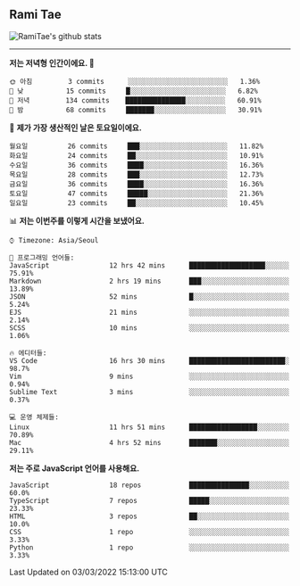 ## Rami Tae

![RamiTae's github stats](https://github-readme-stats.vercel.app/api?username=RamiTae&show_icons=true&theme=tokyonight)

---
<!--START_SECTION:waka-->
**저는 저녁형 인간이에요. 🦉** 

```text
🌞 아침         3 commits      ░░░░░░░░░░░░░░░░░░░░░░░░░   1.36% 
🌆 낮　         15 commits     █░░░░░░░░░░░░░░░░░░░░░░░░   6.82% 
🌃 저녁         134 commits    ███████████████░░░░░░░░░░   60.91% 
🌙 밤　         68 commits     ███████░░░░░░░░░░░░░░░░░░   30.91%

```
📅 **제가 가장 생산적인 날은 토요일이에요.** 

```text
월요일          26 commits     ███░░░░░░░░░░░░░░░░░░░░░░   11.82% 
화요일          24 commits     ██░░░░░░░░░░░░░░░░░░░░░░░   10.91% 
수요일          36 commits     ████░░░░░░░░░░░░░░░░░░░░░   16.36% 
목요일          28 commits     ███░░░░░░░░░░░░░░░░░░░░░░   12.73% 
금요일          36 commits     ████░░░░░░░░░░░░░░░░░░░░░   16.36% 
토요일          47 commits     █████░░░░░░░░░░░░░░░░░░░░   21.36% 
일요일          23 commits     ██░░░░░░░░░░░░░░░░░░░░░░░   10.45%

```


📊 **저는 이번주를 이렇게 시간을 보냈어요.** 

```text
⌚︎ Timezone: Asia/Seoul

💬 프로그래밍 언어들: 
JavaScript               12 hrs 42 mins      ███████████████████░░░░░░   75.91% 
Markdown                 2 hrs 19 mins       ███░░░░░░░░░░░░░░░░░░░░░░   13.89% 
JSON                     52 mins             █░░░░░░░░░░░░░░░░░░░░░░░░   5.24% 
EJS                      21 mins             ░░░░░░░░░░░░░░░░░░░░░░░░░   2.14% 
SCSS                     10 mins             ░░░░░░░░░░░░░░░░░░░░░░░░░   1.06%

🔥 에디터들: 
VS Code                  16 hrs 30 mins      ████████████████████████░   98.7% 
Vim                      9 mins              ░░░░░░░░░░░░░░░░░░░░░░░░░   0.94% 
Sublime Text             3 mins              ░░░░░░░░░░░░░░░░░░░░░░░░░   0.37%

💻 운영 체제들: 
Linux                    11 hrs 51 mins      █████████████████░░░░░░░░   70.89% 
Mac                      4 hrs 52 mins       ███████░░░░░░░░░░░░░░░░░░   29.11%

```

**저는 주로 JavaScript 언어를 사용해요.** 

```text
JavaScript               18 repos            ███████████████░░░░░░░░░░   60.0% 
TypeScript               7 repos             █████░░░░░░░░░░░░░░░░░░░░   23.33% 
HTML                     3 repos             ██░░░░░░░░░░░░░░░░░░░░░░░   10.0% 
CSS                      1 repo              ░░░░░░░░░░░░░░░░░░░░░░░░░   3.33% 
Python                   1 repo              ░░░░░░░░░░░░░░░░░░░░░░░░░   3.33%

```



 Last Updated on 03/03/2022 15:13:00 UTC
<!--END_SECTION:waka-->
